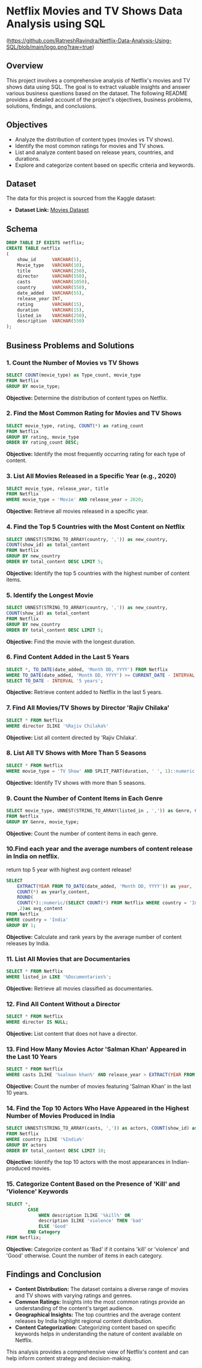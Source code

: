 # Netflix Movies and TV Shows Data Analysis using SQL

(https://github.com/RatneshRavindra/Netflix-Data-Analysis-Using-SQL/blob/main/logo.png?raw=true)

## Overview
This project involves a comprehensive analysis of Netflix's movies and TV shows data using SQL. The goal is to extract valuable insights and answer various business questions based on the dataset. The following README provides a detailed account of the project's objectives, business problems, solutions, findings, and conclusions.

## Objectives

- Analyze the distribution of content types (movies vs TV shows).
- Identify the most common ratings for movies and TV shows.
- List and analyze content based on release years, countries, and durations.
- Explore and categorize content based on specific criteria and keywords.

## Dataset

The data for this project is sourced from the Kaggle dataset:

- **Dataset Link:** [Movies Dataset](https://www.kaggle.com/datasets/shivamb/netflix-shows?resource=download)

## Schema

```sql
DROP TABLE IF EXISTS netflix;
CREATE TABLE netflix
(
    show_id      VARCHAR(5),
    Movie_type   VARCHAR(10),
    title        VARCHAR(250),
    director     VARCHAR(550),
    casts        VARCHAR(1050),
    country      VARCHAR(550),
    date_added   VARCHAR(55),
    release_year INT,
    rating       VARCHAR(15),
    duration     VARCHAR(15),
    listed_in    VARCHAR(250),
    description  VARCHAR(550)
);
```

## Business Problems and Solutions

### 1. Count the Number of Movies vs TV Shows

```sql
SELECT COUNT(movie_type) as Type_count, movie_type
FROM Netflix
GROUP BY movie_type;
```

**Objective:** Determine the distribution of content types on Netflix.

### 2. Find the Most Common Rating for Movies and TV Shows

```sql
SELECT movie_type, rating, COUNT(*) as rating_count
FROM Netflix
GROUP BY rating, movie_type
ORDER BY rating_count DESC;
```

**Objective:** Identify the most frequently occurring rating for each type of content.

### 3. List All Movies Released in a Specific Year (e.g., 2020)

```sql
SELECT movie_type, release_year, title
FROM Netflix
WHERE movie_type = 'Movie' AND release_year = 2020;
```

**Objective:** Retrieve all movies released in a specific year.

### 4. Find the Top 5 Countries with the Most Content on Netflix

```sql
SELECT UNNEST(STRING_TO_ARRAY(country, ',')) as new_country, 
COUNT(show_id) as total_content
FROM Netflix
GROUP BY new_country
ORDER BY total_content DESC LIMIT 5;
```

**Objective:** Identify the top 5 countries with the highest number of content items.

### 5. Identify the Longest Movie

```sql
SELECT UNNEST(STRING_TO_ARRAY(country, ',')) as new_country, 
COUNT(show_id) as total_content
FROM Netflix
GROUP BY new_country
ORDER BY total_content DESC LIMIT 5;
```

**Objective:** Find the movie with the longest duration.

### 6. Find Content Added in the Last 5 Years

```sql
SELECT *, TO_DATE(date_added, 'Month DD, YYYY') FROM Netflix
WHERE TO_DATE(date_added, 'Month DD, YYYY') >= CURRENT_DATE - INTERVAL '5 years'
SELECT TO_DATE - INTERVAL '5 years';
```

**Objective:** Retrieve content added to Netflix in the last 5 years.

### 7. Find All Movies/TV Shows by Director 'Rajiv Chilaka'

```sql
SELECT * FROM Netflix
WHERE director ILIKE '%Rajiv Chilaka%'
```

**Objective:** List all content directed by 'Rajiv Chilaka'.

### 8. List All TV Shows with More Than 5 Seasons

```sql
SELECT * FROM Netflix
WHERE movie_type = 'TV Show' AND SPLIT_PART(duration, ' ', 1)::numeric > 5;
```

**Objective:** Identify TV shows with more than 5 seasons.

### 9. Count the Number of Content Items in Each Genre

```sql
SELECT movie_type, UNNEST(STRING_TO_ARRAY(listed_in , ',')) as Genre, COUNT(show_id) as total_content
FROM Netflix
GROUP BY Genre, movie_type;
```

**Objective:** Count the number of content items in each genre.

### 10.Find each year and the average numbers of content release in India on netflix. 
return top 5 year with highest avg content release!

```sql
SELECT
	EXTRACT(YEAR FROM TO_DATE(date_added, 'Month DD, YYYY')) as year,
	COUNT(*) as yearly_content,
	ROUND(
	COUNT(*)::numeric/(SELECT COUNT(*) FROM Netflix WHERE country = 'India')::numeric * 100 
	,2)as avg_content
FROM Netflix
WHERE country = 'India'
GROUP BY 1;
```

**Objective:** Calculate and rank years by the average number of content releases by India.

### 11. List All Movies that are Documentaries

```sql
SELECT * FROM Netflix
WHERE listed_in LIKE '%Documentaries%';
```

**Objective:** Retrieve all movies classified as documentaries.

### 12. Find All Content Without a Director

```sql
SELECT * FROM Netflix
WHERE director IS NULL;
```

**Objective:** List content that does not have a director.

### 13. Find How Many Movies Actor 'Salman Khan' Appeared in the Last 10 Years

```sql
SELECT * FROM Netflix
WHERE casts ILIKE '%salman khan%' AND release_year > EXTRACT(YEAR FROM CURRENT_DATE) - 10;
```

**Objective:** Count the number of movies featuring 'Salman Khan' in the last 10 years.

### 14. Find the Top 10 Actors Who Have Appeared in the Highest Number of Movies Produced in India

```sql
SELECT UNNEST(STRING_TO_ARRAY(casts, ',')) as actors, COUNT(show_id) as total_content
FROM Netflix 
WHERE country ILIKE '%India%'
GROUP BY actors
ORDER BY total_content DESC LIMIT 10;
```

**Objective:** Identify the top 10 actors with the most appearances in Indian-produced movies.

### 15. Categorize Content Based on the Presence of 'Kill' and 'Violence' Keywords

```sql
SELECT *,
		CASE 
			WHEN description ILIKE '%kill%' OR
			description ILIKE 'violence' THEN 'bad'
			ELSE 'Good'
		END Category
FROM Netflix;
```

**Objective:** Categorize content as 'Bad' if it contains 'kill' or 'violence' and 'Good' otherwise. Count the number of items in each category.

## Findings and Conclusion

- **Content Distribution:** The dataset contains a diverse range of movies and TV shows with varying ratings and genres.
- **Common Ratings:** Insights into the most common ratings provide an understanding of the content's target audience.
- **Geographical Insights:** The top countries and the average content releases by India highlight regional content distribution.
- **Content Categorization:** Categorizing content based on specific keywords helps in understanding the nature of content available on Netflix.

This analysis provides a comprehensive view of Netflix's content and can help inform content strategy and decision-making.
